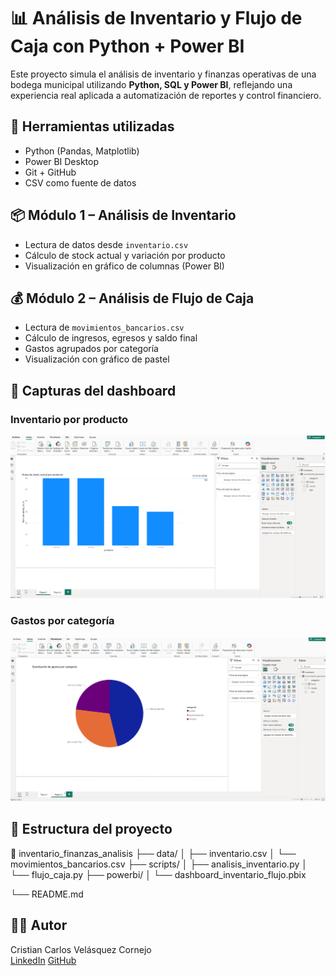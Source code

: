  # 📊 Análisis de Inventario y Flujo de Caja con Python + Power BI

Este proyecto simula el análisis de inventario y finanzas operativas de una bodega municipal utilizando **Python, SQL y Power BI**, reflejando una experiencia real aplicada a automatización de reportes y control financiero.

## 🧰 Herramientas utilizadas
- Python (Pandas, Matplotlib)
- Power BI Desktop
- Git + GitHub
- CSV como fuente de datos

## 📦 Módulo 1 – Análisis de Inventario
- Lectura de datos desde `inventario.csv`
- Cálculo de stock actual y variación por producto
- Visualización en gráfico de columnas (Power BI)

## 💰 Módulo 2 – Análisis de Flujo de Caja
- Lectura de `movimientos_bancarios.csv`
- Cálculo de ingresos, egresos y saldo final
- Gastos agrupados por categoría
- Visualización con gráfico de pastel

## 📸 Capturas del dashboard

### Inventario por producto
![Gráfico de stock](./images/stock.png)

### Gastos por categoría
![Gráfico circular](./images/gastos.png)

## 📁 Estructura del proyecto
📂 inventario_finanzas_analisis
├── data/
│ ├── inventario.csv
│ └── movimientos_bancarios.csv
├── scripts/
│ ├── analisis_inventario.py
│ └── flujo_caja.py
├── powerbi/
│ └── dashboard_inventario_flujo.pbix

└── README.md


## 👨‍💻 Autor
Cristian Carlos Velásquez Cornejo  
[LinkedIn](https://www.linkedin.com/in/cristian-carlos-velasquez-cornejo-aab80a325) 
[GitHub](https://github.com/cristian102711)
